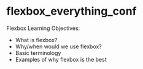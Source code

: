 # flexbox_everything_conf

Flexbox Learning Objectives:
- What is flexbox?
- Why/when would we use flexbox?
- Basic terminology
- Examples of why flexbox is the best
